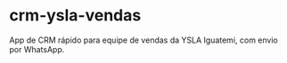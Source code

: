 # crm-ysla-vendas
App de CRM rápido para equipe de vendas da YSLA Iguatemi, com envio por WhatsApp.
